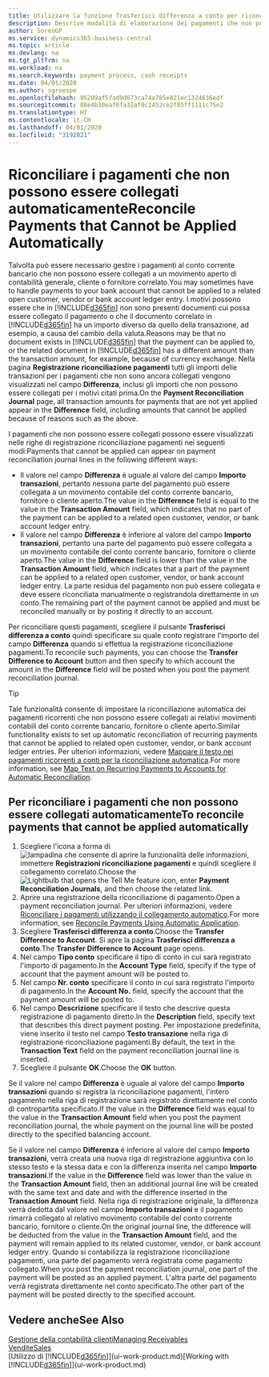 ```yaml
---
title: Utilizzare la funzione Trasferisci differenza a conto per riconciliare i pagamenti | Documenti Microsoft
description: Descrive modalità di elaborazione dei pagamenti che non possono essere collegati a un documento, ad esempio, quando un tasso di cambio comporta una differenza negli importi.
author: SorenGP
ms.service: dynamics365-business-central
ms.topic: article
ms.devlang: na
ms.tgt_pltfrm: na
ms.workload: na
ms.search.keywords: payment process, cash receipts
ms.date: 04/01/2020
ms.author: sgroespe
ms.openlocfilehash: 95209af5fad9d673ca74a785e821ec1324636edf
ms.sourcegitcommit: 88e4b30eaf6fa32af0c1452ce2f85ff1111c75e2
ms.translationtype: HT
ms.contentlocale: it-CH
ms.lasthandoff: 04/01/2020
ms.locfileid: "3192021"
---
```

# <a name="reconcile-payments-that-cannot-be-applied-automatically"></a><span data-ttu-id="e7ebc-103">Riconciliare i pagamenti che non possono essere collegati automaticamente</span><span class="sxs-lookup"><span data-stu-id="e7ebc-103">Reconcile Payments that Cannot be Applied Automatically</span></span>
<span data-ttu-id="e7ebc-104">Talvolta può essere necessario gestire i pagamenti al conto corrente bancario che non possono essere collegati a un movimento aperto di contabilità generale, cliente o fornitore correlato.</span><span class="sxs-lookup"><span data-stu-id="e7ebc-104">You may sometimes have to handle payments to your bank account that cannot be applied to a related open customer, vendor or bank account ledger entry.</span></span> <span data-ttu-id="e7ebc-105">I motivi possono essere che in [!INCLUDE[d365fin](includes/d365fin_md.md)] non sono presenti documenti cui possa essere collegato il pagamento o che il documento correlato in [!INCLUDE[d365fin](includes/d365fin_md.md)] ha un importo diverso da quello della transazione, ad esempio, a causa del cambio della valuta.</span><span class="sxs-lookup"><span data-stu-id="e7ebc-105">Reasons may be that no document exists in [!INCLUDE[d365fin](includes/d365fin_md.md)] that the payment can be applied to, or the related document in [!INCLUDE[d365fin](includes/d365fin_md.md)] has a different amount than the transaction amount, for example, because of currency exchange.</span></span> <span data-ttu-id="e7ebc-106">Nella pagina **Registrazione riconciliazione pagamenti** tutti gli importi delle transazioni per i pagamenti che non sono ancora collegati vengono visualizzati nel campo **Differenza**, inclusi gli importi che non possono essere collegati per i motivi citati prima.</span><span class="sxs-lookup"><span data-stu-id="e7ebc-106">On the **Payment Reconciliation Journal** page, all transaction amounts for payments that are not yet applied appear in the **Difference** field, including amounts that cannot be applied because of reasons such as the above.</span></span>

<span data-ttu-id="e7ebc-107">I pagamenti che non possono essere collegati possono essere visualizzati nelle righe di registrazione riconciliazione pagamenti nei seguenti modi:</span><span class="sxs-lookup"><span data-stu-id="e7ebc-107">Payments that cannot be applied can appear on payment reconciliation journal lines in the following different ways:</span></span>

* <span data-ttu-id="e7ebc-108">Il valore nel campo **Differenza** è uguale al valore del campo **Importo transazioni**, pertanto nessuna parte del pagamento può essere collegata a un movimento contabile del conto corrente bancario, fornitore o cliente aperto.</span><span class="sxs-lookup"><span data-stu-id="e7ebc-108">The value in the **Difference** field is equal to the value in the **Transaction Amount** field, which indicates that no part of the payment can be applied to a related open customer, vendor, or bank account ledger entry.</span></span>
* <span data-ttu-id="e7ebc-109">Il valore nel campo **Differenza** è inferiore al valore del campo **Importo transazioni**, pertanto una parte del pagamento può essere collegata a un movimento contabile del conto corrente bancario, fornitore o cliente aperto.</span><span class="sxs-lookup"><span data-stu-id="e7ebc-109">The value in the **Difference** field is lower than the value in the **Transaction Amount** field, which indicates that a part of the payment can be applied to a related open customer, vendor, or bank account ledger entry.</span></span> <span data-ttu-id="e7ebc-110">La parte residua del pagamento non può essere collegata e deve essere riconciliata manualmente o registrandola direttamente in un conto.</span><span class="sxs-lookup"><span data-stu-id="e7ebc-110">The remaining part of the payment cannot be applied and must be reconciled manually or by posting it directly to an account.</span></span>

<span data-ttu-id="e7ebc-111">Per riconciliare questi pagamenti, scegliere il pulsante **Trasferisci differenza a conto** quindi specificare su quale conto registrare l'importo del campo **Differenza** quando si effettua la registrazione riconciliazione pagamenti.</span><span class="sxs-lookup"><span data-stu-id="e7ebc-111">To reconcile such payments, you can choose the **Transfer Difference to Account** button and then specify to which account the amount in the **Difference** field will be posted when you post the payment reconciliation journal.</span></span>

> [!TIP]  
>   <span data-ttu-id="e7ebc-112">Tale funzionalità consente di impostare la riconciliazione automatica dei pagamenti ricorrenti che non possono essere collegati ai relativi movimenti contabili del conto corrente bancario, fornitore o cliente aperto.</span><span class="sxs-lookup"><span data-stu-id="e7ebc-112">Similar functionality exists to set up automatic reconciliation of recurring payments that cannot be applied to related open customer, vendor, or bank account ledger entries.</span></span> <span data-ttu-id="e7ebc-113">Per ulteriori informazioni, vedere [Mappare il testo nei pagamenti ricorrenti a conti per la riconciliazione automatica](receivables-how-map-text-recurring-payments-accounts-auto-reconcilliation.md).</span><span class="sxs-lookup"><span data-stu-id="e7ebc-113">For more information, see [Map Text on Recurring Payments to Accounts for Automatic Reconciliation](receivables-how-map-text-recurring-payments-accounts-auto-reconcilliation.md).</span></span>

## <a name="to-reconcile-payments-that-cannot-be-applied-automatically"></a><span data-ttu-id="e7ebc-114">Per riconciliare i pagamenti che non possono essere collegati automaticamente</span><span class="sxs-lookup"><span data-stu-id="e7ebc-114">To reconcile payments that cannot be applied automatically</span></span>
1. <span data-ttu-id="e7ebc-115">Scegliere l'icona a forma di ![lampadina che consente di aprire la funzionalità delle informazioni](media/ui-search/search_small.png "Informazioni sull'operazione che si desidera eseguire"), immettere **Registrazioni riconciliazione pagamenti** e quindi scegliere il collegamento correlato.</span><span class="sxs-lookup"><span data-stu-id="e7ebc-115">Choose the ![Lightbulb that opens the Tell Me feature](media/ui-search/search_small.png "Tell me what you want to do") icon, enter **Payment Reconciliation Journals**, and then choose the related link.</span></span>
2. <span data-ttu-id="e7ebc-116">Aprire una registrazione della riconciliazione di pagamento.</span><span class="sxs-lookup"><span data-stu-id="e7ebc-116">Open a payment reconciliation journal.</span></span> <span data-ttu-id="e7ebc-117">Per ulteriori informazioni, vedere [Riconciliare i pagamenti utilizzando il collegamento automatico](receivables-how-reconcile-payments-auto-application.md).</span><span class="sxs-lookup"><span data-stu-id="e7ebc-117">For more information, see [Reconcile Payments Using Automatic Application](receivables-how-reconcile-payments-auto-application.md).</span></span>
3. <span data-ttu-id="e7ebc-118">Scegliere **Trasferisci differenza a conto**.</span><span class="sxs-lookup"><span data-stu-id="e7ebc-118">Choose the **Transfer Difference to Account**.</span></span> <span data-ttu-id="e7ebc-119">Si apre la pagina **Trasferisci differenza a conto**.</span><span class="sxs-lookup"><span data-stu-id="e7ebc-119">The **Transfer Difference to Account** page opens.</span></span>
4. <span data-ttu-id="e7ebc-120">Nel campo **Tipo conto** specificare il tipo di conto in cui sarà registrato l'importo di pagamento.</span><span class="sxs-lookup"><span data-stu-id="e7ebc-120">In the **Account Type** field, specify if the type of account that the payment amount will be posted to.</span></span>
5. <span data-ttu-id="e7ebc-121">Nel campo **Nr. conto** specificare il conto in cui sarà registrato l'importo di pagamento.</span><span class="sxs-lookup"><span data-stu-id="e7ebc-121">In the **Account No.** field, specify the account that the payment amount will be posted to.</span></span>
6. <span data-ttu-id="e7ebc-122">Nel campo **Descrizione** specificare il testo che descrive questa registrazione di pagamento diretto.</span><span class="sxs-lookup"><span data-stu-id="e7ebc-122">In the **Description** field, specify text that describes this direct payment posting.</span></span> <span data-ttu-id="e7ebc-123">Per impostazione predefinita, viene inserito il testo nel campo **Testo transazione** nella riga di registrazione riconciliazione pagamenti.</span><span class="sxs-lookup"><span data-stu-id="e7ebc-123">By default, the text in the **Transaction Text** field on the payment reconciliation journal line is inserted.</span></span>
7. <span data-ttu-id="e7ebc-124">Scegliere il pulsante **OK**.</span><span class="sxs-lookup"><span data-stu-id="e7ebc-124">Choose the **OK** button.</span></span>

<span data-ttu-id="e7ebc-125">Se il valore nel campo **Differenza** è uguale al valore del campo **Importo transazioni** quando si registra la riconciliazione pagamenti, l'intero pagamento nella riga di registrazione sarà registrato direttamente nel conto di contropartita specificato.</span><span class="sxs-lookup"><span data-stu-id="e7ebc-125">If the value in the **Difference** field was equal to the value in the **Transaction Amount** field when you post the payment reconciliation journal, the whole payment on the journal line will be posted directly to the specified balancing account.</span></span>

<span data-ttu-id="e7ebc-126">Se il valore nel campo **Differenza** è inferiore al valore del campo **Importo transazioni**, verrà creata una nuova riga di registrazione aggiuntiva con lo stesso testo e la stessa data e con la differenza inserita nel campo **Importo transazioni**.</span><span class="sxs-lookup"><span data-stu-id="e7ebc-126">If the value in the **Difference** field was lower than the value in the **Transaction Amount** field, then an additional journal line will be created with the same text and date and with the difference inserted in the **Transaction Amount** field.</span></span> <span data-ttu-id="e7ebc-127">Nella riga di registrazione originale, la differenza verrà dedotta dal valore nel campo **Importo transazioni** e il pagamento rimarrà collegato al relativo movimento contabile del conto corrente bancario, fornitore o cliente.</span><span class="sxs-lookup"><span data-stu-id="e7ebc-127">On the original journal line, the difference will be deducted from the value in the **Transaction Amount** field, and the payment will remain applied to its related customer, vendor, or bank account ledger entry.</span></span> <span data-ttu-id="e7ebc-128">Quando si contabilizza la registrazione riconciliazione pagamenti, una parte del pagamento verrà registrata come pagamento collegato.</span><span class="sxs-lookup"><span data-stu-id="e7ebc-128">When you post the payment reconciliation journal, one part of the payment will be posted as an applied payment.</span></span> <span data-ttu-id="e7ebc-129">L'altra parte del pagamento verrà registrata direttamente nel conto specificato.</span><span class="sxs-lookup"><span data-stu-id="e7ebc-129">The other part of the payment will be posted directly to the specified account.</span></span>

## <a name="see-also"></a><span data-ttu-id="e7ebc-130">Vedere anche</span><span class="sxs-lookup"><span data-stu-id="e7ebc-130">See Also</span></span>
[<span data-ttu-id="e7ebc-131">Gestione della contabilità clienti</span><span class="sxs-lookup"><span data-stu-id="e7ebc-131">Managing Receivables</span></span>](receivables-manage-receivables.md)  
[<span data-ttu-id="e7ebc-132">Vendite</span><span class="sxs-lookup"><span data-stu-id="e7ebc-132">Sales</span></span>](sales-manage-sales.md)  
<span data-ttu-id="e7ebc-133">[Utilizzo di [!INCLUDE[d365fin](includes/d365fin_md.md)]](ui-work-product.md)</span><span class="sxs-lookup"><span data-stu-id="e7ebc-133">[Working with [!INCLUDE[d365fin](includes/d365fin_md.md)]](ui-work-product.md)</span></span>
